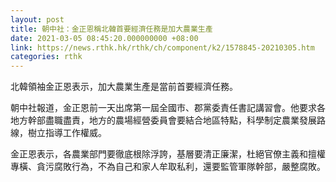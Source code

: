 ```yaml
---
layout: post
title: 朝中社：金正恩稱北韓首要經濟任務是加大農業生產
date: 2021-03-05 08:45:20.000000000 +08:00
link: https://news.rthk.hk/rthk/ch/component/k2/1578845-20210305.htm
categories: rthk
---
```


北韓領袖金正恩表示，加大農業生產是當前首要經濟任務。

朝中社報道，金正恩前一天出席第一屆全國市、郡黨委責任書記講習會。他要求各地方幹部盡職盡責，地方的農場經營委員會要結合地區特點，科學制定農業發展路線，樹立指導工作權威。

金正恩表示，各農業部門要徹底根除浮誇，基層要清正廉潔，杜絕官僚主義和擅權專橫、貪污腐敗行為，不為自己和家人牟取私利，還要監管軍隊幹部，嚴整腐敗。
